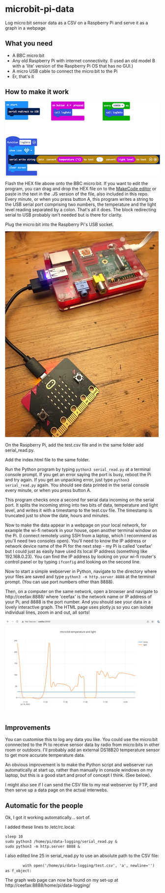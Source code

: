 # microbit-pi-data
Log micro:bit sensor data as a CSV on a Raspberry Pi and serve it as a graph in a webpage

## What you need

- A BBC micro:bit
- Any old Raspberry Pi with internet connectivity. (I used an old model B with a 'lite' version of the Raspberry Pi OS that has no GUI.)
- A micro USB cable to connect the micro:bit to the Pi
- Er, that's it

## How to make it work

![blocks in MakeCode](microbit-serial-logger-1line-string-smol.png)

Flash the HEX file above onto the BBC micro:bit. If you want to edit the program, you can drag and drop the HEX file on to the [MakeCode editor](https://makecode.microbit.org/#editor) or paste in the text in the .JS version of the file, also included in this repo.
Every minute, or when you press button A, this program writes a string to the USB serial port comprising two numbers, the temperature and the light level reading separated by a colon. That's all it does. The block redirecting serial to USB probably isn't needed but is there for clarity.

Plug the micro:bit into the Raspberry Pi's USB socket.

![micro:bit and old Raspberry Pi](IMG_3857-smol.JPG)

On the Raspberry Pi, add the test.csv file and in the same folder add serial_read.py.

Add the index.html file to the same folder. 

Run the Python program by typing `python3 serial_read.py` at a terminal console prompt. If you get an error saying the port is busy, reboot the Pi and try again. If you get an unpacking error, just type `python3 serial_read.py` again. You should see data printed in the serial console every minute, or when you press button A.

This program checks once a second for serial data incoming on the serial port. It splits the incoming string into two bits of data, temperature and light level, and writes it with a timestamp to the test.csv file. The timestamp is truncated just to show the date, hours and minutes.

Now to make the data appear in a webpage on your local network, for example the wi-fi network in your house, open another terminal window on the Pi. (I connect remotely using SSH from a laptop, which I recommend as you'll need two consoles open). You'll need to know the IP address or network device name of the Pi for the next step - my Pi is called 'ceefax' but I could just as easily have used its local IP address (something like 192.168.0.23). You can find the IP address by looking on your wi-fi router's control panel or by typing `ifconfig` and looking on the second line.

Now to start a simple webserver in Python, navigate to the directory where your files are saved and type `python3 -m http.server 8888` at the terminal prompt. (You can use port numbers other than 8888).

Then, on a computer on the same network, open a browser and navigate to http://ceefax:8888/ where 'ceefax' is the network name or IP address of your Pi, and 8888 is the port number. And you should see your data in a lovely interactive graph. The HTML page uses plotly.js so you can isolate individual lines, zoom in and out, all sorts!

![screenshot of webpage](screenshot.png)

## Improvements

You can customise this to log any data you like. You could use the micro:bit connnected to the Pi to receive sensor data by radio from micro:bits in other room or outdoors. I'll probably add an external DS18B20 temperature sensor to get more accurate temperature data.

An obvious improvement is to make the Python script and webserver run automatically at start up, rather than manually in console windows on my laptop, but this is a good start and proof of concept I think. (See below).

I might also see if I can send the CSV file to my real webserver by FTP, and then serve up a data page on the actual interwebs.

## Automatic for the people

Ok, I got it working automatically... sort of. 

I added these lines to /etc/rc.local:

```
sleep 10
sudo python3 /home/pi/data-logging/serial_read.py &
sudo python3 -m http.server 8888 &
```

I also edited line 25 in serial_read.py to use an absolute path to the CSV file:

`        with open('/home/pi/data-logging/test.csv', 'a', newline='') as f_object:`

The graph web page can now be found on my set-up at http://ceefax:8888/home/pi/data-logging/
